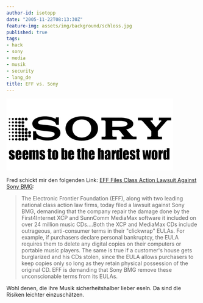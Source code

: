 ```yaml
---
author-id: isotopp
date: "2005-11-22T08:13:30Z"
feature-img: assets/img/background/schloss.jpg
published: true
tags:
- hack
- sony
- media
- musik
- security
- lang_de
title: EFF vs. Sony
---
```

![](/uploads/sonyelectronics.jpg)

Fred schickt mir den folgenden Link:
[EFF Files Class Action Lawsuit Against Sony BMG](http://www.eff.org/news/archives/2005_11.php):

> The Electronic Frontier Foundation (EFF), along with two leading national
> class action law firms, today filed a lawsuit against Sony BMG, demanding
> that the company repair the damage done by the First4Internet XCP and
> SunnComm MediaMax software it included on over 24 million music
> CDs....Both the XCP and MediaMax CDs include outrageous, anti-consumer
> terms in their "clickwrap" EULAs. For example, if purchasers declare
> personal bankruptcy, the EULA requires them to delete any digital copies
> on their computers or portable music players. The same is true if a
> customer's house gets burglarized and his CDs stolen, since the EULA
> allows purchasers to keep copies only so long as they retain physical
> possession of the original CD. EFF is demanding that Sony BMG remove these
> unconscionable terms from its EULAs.

Wohl denen, die ihre Musik sicherheitshalber lieber eseln. Da sind die
Risiken leichter einzuschätzen.
